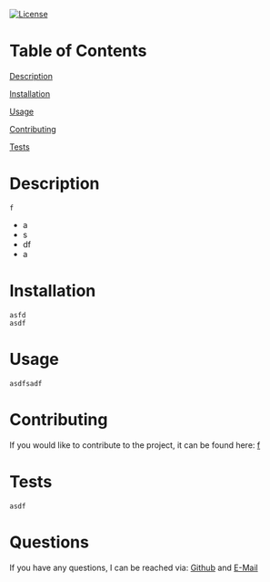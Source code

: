
[![License](https://img.shields.io/badge/License-MIT-yellow.svg)](https://opensource.org/licenses/MIT)

# Table of Contents

[Description](#Description)

[Installation](#Installation)

[Usage](#Usage)

[Contributing](#Contributing)

[Tests](#Tests)

# Description
```
f
```
- a
- s
- df
- a
# Installation
```
asfd
asdf

```
# Usage
```
asdfsadf
```
# Contributing
If you would like to contribute to the project, it can be found here: [f](undefined)
# Tests
```
asdf
```
# Questions
If you have any questions, I can be reached via: [Github](github.com/as) and [E-Mail](asd)